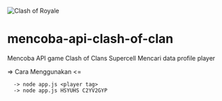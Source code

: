 ![Clash of Royale](https://d26bwjyd9l0e3m.cloudfront.net/wp-content/uploads/2016/01/Clash-Royale-featured.jpg)


# mencoba-api-clash-of-clan
Mencoba API game Clash of Clans Supercell
Mencari data profile player


=> Cara Menggunakan <=

      -> node app.js <player tag>
      -> node app.js HSYUHS C2YV2GYP 


